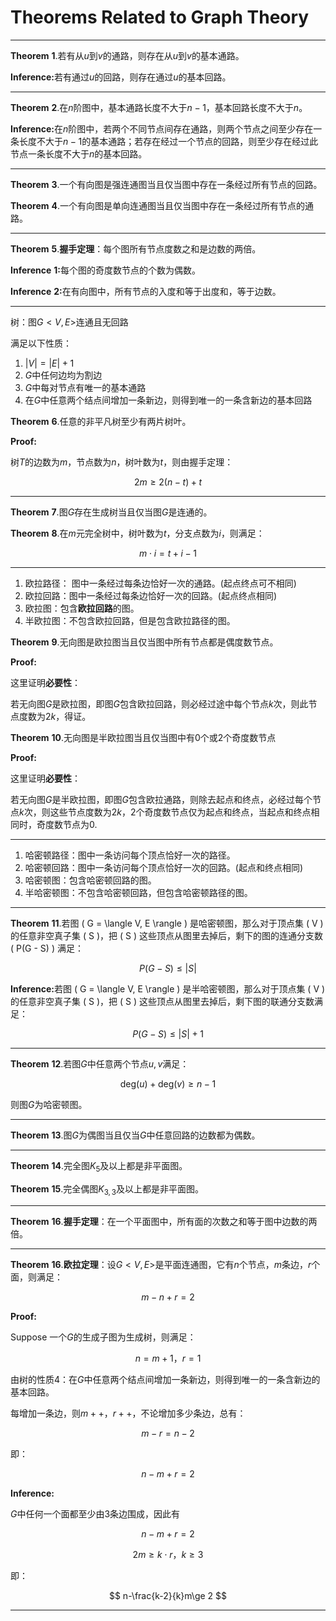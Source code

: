 # **Theorems Related to Graph Theory**

---

$\mathbf{Theorem\ 1}.$若有从$u$到$v$的通路，则存在从$u$到$v$的基本通路。

$\mathbf{Inference:}$若有通过$u$的回路，则存在通过$u$的基本回路。

---

$\mathbf{Theorem\ 2}.$在$n$阶图中，基本通路长度不大于$n-1$，基本回路长度不大于$n$。

$\mathbf{Inference:}$在$n$阶图中，若两个不同节点间存在通路，则两个节点之间至少存在一条长度不大于$n-1$的基本通路；若存在经过一个节点的回路，则至少存在经过此节点一条长度不大于$n$的基本回路。

---

$\mathbf{Theorem\ 3}.$一个有向图是强连通图当且仅当图中存在一条经过所有节点的回路。

$\mathbf{Theorem\ 4}.$一个有向图是单向连通图当且仅当图中存在一条经过所有节点的通路。

---

$\mathbf{Theorem\ 5}.$$\mathbf{握手定理}：$每个图所有节点度数之和是边数的两倍。

$\mathbf{Inference\ 1:}$每个图的奇度数节点的个数为偶数。

$\mathbf{Inference\ 2:}$在有向图中，所有节点的入度和等于出度和，等于边数。

---

树：图$G<V,E>$连通且无回路

满足以下性质：

1. $|V|=|E|+1$
2. $G$中任何边均为割边
3. $G$中每对节点有唯一的基本通路
4. 在$G$中任意两个结点间增加一条新边，则得到唯一的一条含新边的基本回路

$\mathbf{Theorem\ 6}.$任意的非平凡树至少有两片树叶。

$\mathbf{Proof:}$

树$T$的边数为$m$，节点数为$n$，树叶数为$t$，则由握手定理：

$$
2m\ge 2(n-t)+t
$$

---

$\mathbf{Theorem\ 7}.$图$G$存在生成树当且仅当图$G$是连通的。

$\mathbf{Theorem\ 8}.$在$m$元完全树中，树叶数为$t$，分支点数为$i$，则满足：

$$
m\cdot i=t+i-1
$$

---

1. 欧拉路径： 图中一条经过每条边恰好一次的通路。(起点终点可不相同)
2. 欧拉回路：图中一条经过每条边恰好一次的回路。(起点终点相同)
3. 欧拉图：包含**欧拉回路**的图。
4. 半欧拉图：不包含欧拉回路，但是包含欧拉路径的图。

$\mathbf{Theorem\ 9}.$无向图是欧拉图当且仅当图中所有节点都是偶度数节点。

$\mathbf{Proof:}$

这里证明**必要性**：

若无向图$G$是欧拉图，即图$G$包含欧拉回路，则必经过途中每个节点$k$次，则此节点度数为$2k$，得证。

$\mathbf{Theorem\ 10}.$无向图是半欧拉图当且仅当图中有$0$个或$2$个奇度数节点

$\mathbf{Proof:}$

这里证明**必要性**：

若无向图$G$是半欧拉图，即图$G$包含欧拉通路，则除去起点和终点，必经过每个节点$k$次，则这些节点度数为$2k$，$2$个奇度数节点仅为起点和终点，当起点和终点相同时，奇度数节点为$0$.

---

1. 哈密顿路径：图中一条访问每个顶点恰好一次的路径。
2. 哈密顿回路：图中一条访问每个顶点恰好一次的回路。(起点和终点相同)
3. 哈密顿图：包含哈密顿回路的图。
4. 半哈密顿图：不包含哈密顿回路，但包含哈密顿路径的图。

---

$\mathbf{Theorem\ 11}.$若图 \( G = \langle V, E \rangle \) 是哈密顿图，那么对于顶点集 \( V \) 的任意非空真子集 \( S \)，把 \( S \) 这些顶点从图里去掉后，剩下的图的连通分支数 \( P(G - S) \) 满足：

$$
P(G-S)\le |S|
$$

$\mathbf{Inference:}$若图 \( G = \langle V, E \rangle \) 是半哈密顿图，那么对于顶点集 \( V \) 的任意非空真子集 \( S \)，把 \( S \) 这些顶点从图里去掉后，剩下图的联通分支数满足：

$$
P(G-S)\le |S|+1
$$

---

$\mathbf{Theorem\ 12}.$若图$G$中任意两个节点$u, v$满足：

$$
\text{deg}(u)+\text{deg}(v)\ge n-1
$$

则图$G$为哈密顿图。

---

$\mathbf{Theorem\ 13}.$图$G$为偶图当且仅当$G$中任意回路的边数都为偶数。

---

$\mathbf{Theorem\ 14}.$完全图$K_5$及以上都是非平面图。

$\mathbf{Theorem\ 15}.$完全偶图$K_{3,3}$及以上都是非平面图。

---

$\mathbf{Theorem\ 16}.$$\mathbf{握手定理}：$在一个平面图中，所有面的次数之和等于图中边数的两倍。

---

$\mathbf{Theorem\ 16}.$$\mathbf{欧拉定理}：$设$G<V,E>$是平面连通图，它有$n$个节点，$m$条边，$r$个面，则满足：

$$
m-n+r=2
$$

$\mathbf{Proof:}$

Suppose 一个$G$的生成子图为生成树，则满足：

$$
n=m+1，r=1
$$

由树的性质$4$：在$G$中任意两个结点间增加一条新边，则得到唯一的一条含新边的基本回路。

每增加一条边，则$m++，r++$，不论增加多少条边，总有：

$$
m-r=n-2
$$

即：

$$
n-m+r=2
$$

$\mathbf{Inference:}$

$G$中任何一个面都至少由$3$条边围成，因此有

$$
n-m+r=2
$$

$$
2m\ge k\cdot r，k\ge3
$$

即：

$$
n-\frac{k-2}{k}m\ge 2
$$

---






















